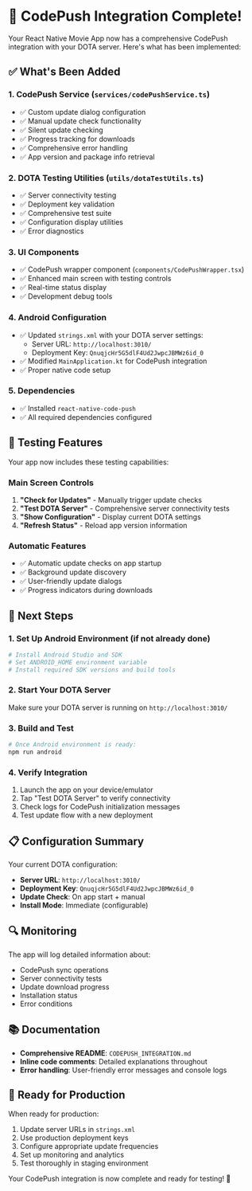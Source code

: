 # 🎉 CodePush Integration Complete!

Your React Native Movie App now has a comprehensive CodePush integration with your DOTA server. Here's what has been implemented:

## ✅ What's Been Added

### 1. **CodePush Service** (`services/codePushService.ts`)
- ✅ Custom update dialog configuration
- ✅ Manual update check functionality  
- ✅ Silent update checking
- ✅ Progress tracking for downloads
- ✅ Comprehensive error handling
- ✅ App version and package info retrieval

### 2. **DOTA Testing Utilities** (`utils/dotaTestUtils.ts`)
- ✅ Server connectivity testing
- ✅ Deployment key validation
- ✅ Comprehensive test suite
- ✅ Configuration display utilities
- ✅ Error diagnostics

### 3. **UI Components**
- ✅ CodePush wrapper component (`components/CodePushWrapper.tsx`)
- ✅ Enhanced main screen with testing controls
- ✅ Real-time status display
- ✅ Development debug tools

### 4. **Android Configuration**
- ✅ Updated `strings.xml` with your DOTA server settings:
  - Server URL: `http://localhost:3010/`
  - Deployment Key: `QnuqjcHr5G5dlF4Ud2JwpcJBMWz6id_0`
- ✅ Modified `MainApplication.kt` for CodePush integration
- ✅ Proper native code setup

### 5. **Dependencies**
- ✅ Installed `react-native-code-push`
- ✅ All required dependencies configured

## 🧪 Testing Features

Your app now includes these testing capabilities:

### Main Screen Controls
1. **"Check for Updates"** - Manually trigger update checks
2. **"Test DOTA Server"** - Comprehensive server connectivity tests
3. **"Show Configuration"** - Display current DOTA settings
4. **"Refresh Status"** - Reload app version information

### Automatic Features
- ✅ Automatic update checks on app startup
- ✅ Background update discovery
- ✅ User-friendly update dialogs
- ✅ Progress indicators during downloads

## 🚀 Next Steps

### 1. **Set Up Android Environment** (if not already done)
```bash
# Install Android Studio and SDK
# Set ANDROID_HOME environment variable
# Install required SDK versions and build tools
```

### 2. **Start Your DOTA Server**
Make sure your DOTA server is running on `http://localhost:3010/`

### 3. **Build and Test**
```bash
# Once Android environment is ready:
npm run android
```

### 4. **Verify Integration**
1. Launch the app on your device/emulator
2. Tap "Test DOTA Server" to verify connectivity
3. Check logs for CodePush initialization messages
4. Test update flow with a new deployment

## 📋 Configuration Summary

Your current DOTA configuration:
- **Server URL**: `http://localhost:3010/`
- **Deployment Key**: `QnuqjcHr5G5dlF4Ud2JwpcJBMWz6id_0`
- **Update Check**: On app start + manual
- **Install Mode**: Immediate (configurable)

## 🔍 Monitoring

The app will log detailed information about:
- CodePush sync operations
- Server connectivity tests
- Update download progress
- Installation status
- Error conditions

## 📚 Documentation

- **Comprehensive README**: `CODEPUSH_INTEGRATION.md`
- **Inline code comments**: Detailed explanations throughout
- **Error handling**: User-friendly error messages and console logs

## 🎯 Ready for Production

When ready for production:
1. Update server URLs in `strings.xml`
2. Use production deployment keys
3. Configure appropriate update frequencies
4. Set up monitoring and analytics
5. Test thoroughly in staging environment

Your CodePush integration is now complete and ready for testing! 🚀
